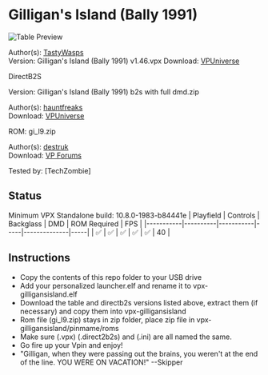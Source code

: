 # Gilligan's Island (Bally 1991)

![Table Preview](https://vpuniverse.com/screenshots/monthly_2023_11/screenshot_desktop.png.b79497f8ac8937bec52cfb1b1a22ff7c.png)

Author(s): [TastyWasps](https://vpuniverse.com/profile/44724-tastywasps/)  
Version: Gilligan's Island (Bally 1991) v1.46.vpx
Download:  [VPUniverse](https://vpuniverse.com/files/file/16602-gilligans-island-bally-1991/)

DirectB2S

Version: Gilligan's Island (Bally 1991) b2s with full dmd.zip

Author(s): [hauntfreaks](https://vpuniverse.com/profile/5216-hauntfreaks/)  
Download:  [VPUniverse](https://vpuniverse.com/files/file/16596-gilligans-island-bally-1991-b2s-with-full-dmd/)

ROM:
gi_l9.zip

Author(s): [destruk](https://www.vpforums.org/index.php?showuser=5)  
Download:  [VP Forums](https://www.vpforums.org/index.php?app=downloads&showfile=1180)

Tested by:
[TechZombie]

## Status 

Minimum VPX Standalone build: 10.8.0-1983-b84441e
| Playfield | Controls | Backglass | DMD | ROM Required | FPS | 
|-----------|----------|-----------|-----|--------------|-----|
| :white_check_mark: | :white_check_mark: | :white_check_mark: | :white_check_mark: | :white_check_mark: | 40 |

## Instructions

- Copy the contents of this repo folder to your USB drive
- Add your personalized launcher.elf and rename it to vpx-gilligansisland.elf
- Download the table and directb2s versions listed above, extract them (if necessary) and copy them into vpx-gilligansisland
- Rom file (gi_l9.zip) stays in zip folder, place zip file in vpx-gilligansisland/pinmame/roms
- Make sure (.vpx) (.direct2b2s) and (.ini) are all named the same. 
- Go fire up your Vpin and enjoy!
- "Gilligan, when they were passing out the brains, you weren't at the end of the line. YOU WERE ON VACATION!" --Skipper